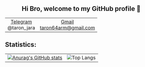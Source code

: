 <h2 align="center"> Hi Bro, welcome to my GitHub profile 👋</h2>
<table align=center>
  <tr>
    <td align=center><a href="https://web.telegram.org/z/">Telegram<br/></a>@taron_jara</td>
    <td align=center><a href="taron64arm@gmail.com">Gmail<br/>taron64arm@gmail.com</a></td>
  </tr>
</table>

## Statistics:
|                                                                                                                                         |                                                                                                                           |
|-----------------------------------------------------------------------------------------------------------------------------------------|---------------------------------------------------------------------------------------------------------------------------|
| [![Anurag's GitHub stats](https://github-readme-stats.vercel.app/api?username=TaronJar&show_icons=true&theme=cobalt)](https://github.com/anuraghazra/github-readme-stats) | ![Top Langs](https://github-readme-stats.vercel.app/api/top-langs/?username=TaronJar&show_icons=true&theme=cobalt&layout=compact) |

